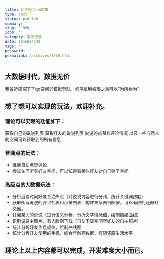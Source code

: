 ```yaml
---
title: 初学Python爬虫
type: post
status: publish
summary: ''
slug: '1960'
icon: ''
category: 学习记录
date: 1516634340
tags: ''
password: ''
permalink: /archives/1960.html
---
```


## 大数据时代，数据无价

我最近研究了了qq空间的模拟登陆，程序拿到权限之后可以“为所欲为”。

## 想了想可以实现的玩法，欢迎补充。

### 理论可以实现的功能如下：
获取自己的说说列表
获取好友的说说列表
说说的点赞和评论情况
以及一些自然人刷空间可以获取到的所有信息

### 普通点的玩法：
- 批量自动点赞评论
- 尝试访问所有好友空间，可以知道有哪些好友对自己锁了空间

### 高级点的大数据玩法：
- 分析近段时间好友关注热点（对说说内容进行分词、统计关键词热度）
- 获取所有说说的评论列表和点赞列表，构建关系网络图像。可以有限的还原社交圈。
- 订阅某人的说说（进行语义分析，分析文字情感值，绘制情绪曲线）
- 识别说说中图片，有人脸则下载（自动下载空间里好友的自拍照片）
- 统计分析好友作息规律，绘制曲线图
- 统计分析好友使用的手机，综合年龄等数据，有限还原生活水平

## 理论上以上内容都可以完成，开发难度大小而已。
